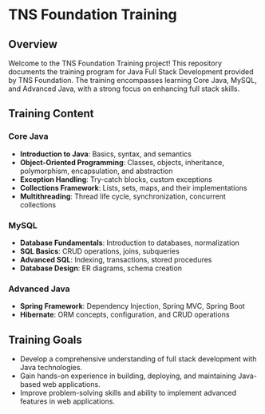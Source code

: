 # TNS Foundation Training

## Overview

Welcome to the TNS Foundation Training project! This repository documents the training program for Java Full Stack Development provided by TNS Foundation. The training encompasses learning Core Java, MySQL, and Advanced Java, with a strong focus on enhancing full stack skills.

## Training Content

### Core Java

- **Introduction to Java**: Basics, syntax, and semantics
- **Object-Oriented Programming**: Classes, objects, inheritance, polymorphism, encapsulation, and abstraction
- **Exception Handling**: Try-catch blocks, custom exceptions
- **Collections Framework**: Lists, sets, maps, and their implementations
- **Multithreading**: Thread life cycle, synchronization, concurrent collections

### MySQL

- **Database Fundamentals**: Introduction to databases, normalization
- **SQL Basics**: CRUD operations, joins, subqueries
- **Advanced SQL**: Indexing, transactions, stored procedures
- **Database Design**: ER diagrams, schema creation

### Advanced Java

- **Spring Framework**: Dependency Injection, Spring MVC, Spring Boot
- **Hibernate**: ORM concepts, configuration, and CRUD operations


## Training Goals

- Develop a comprehensive understanding of full stack development with Java technologies.
- Gain hands-on experience in building, deploying, and maintaining Java-based web applications.
- Improve problem-solving skills and ability to implement advanced features in web applications.

